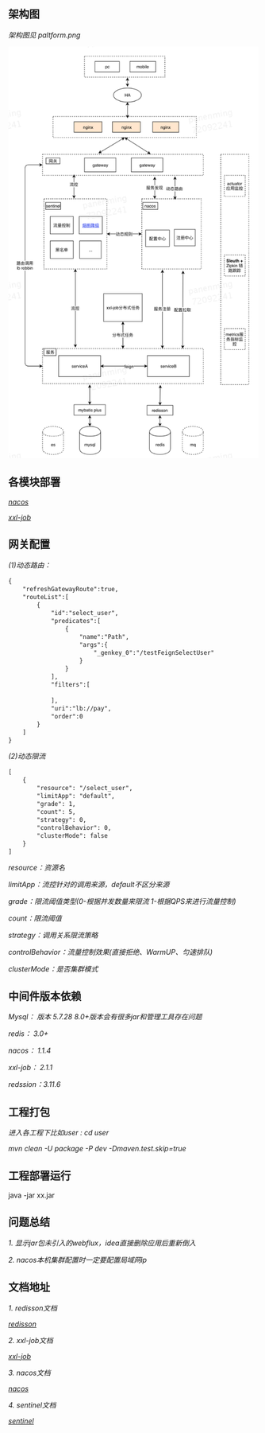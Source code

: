## 架构图
*架构图见 paltform.png*

![platform](https://github.com/panenming/springcloud-project/blob/master/platform.png "platform")
## 各模块部署
*[nacos](https://nacos.io/zh-cn/docs/deployment.html)*
 
*[xxl-job](https://www.xuxueli.com/xxl-job/#%E4%BA%8C%E3%80%81%E5%BF%AB%E9%80%9F%E5%85%A5%E9%97%A8)*

## 网关配置

*(1)动态路由：*

    {
        "refreshGatewayRoute":true,
        "routeList":[
            {
                "id":"select_user",
                "predicates":[
                    {
                        "name":"Path",
                        "args":{
                            "_genkey_0":"/testFeignSelectUser"
                        }
                    }
                ],
                "filters":[
    
                ],
                "uri":"lb://pay",
                "order":0
            }
        ]
    }

*(2)动态限流*

    [
        {
            "resource": "/select_user",
            "limitApp": "default",
            "grade": 1,
            "count": 5,
            "strategy": 0,
            "controlBehavior": 0,
            "clusterMode": false
        }
    ]

*resource：资源名*

*limitApp：流控针对的调用来源，default不区分来源*

*grade：限流阈值类型(0-根据并发数量来限流 1-根据QPS来进行流量控制)*

*count：限流阈值*

*strategy：调用关系限流策略*

*controlBehavior：流量控制效果(直接拒绝、WarmUP、匀速排队)*

*clusterMode：是否集群模式*

## 中间件版本依赖
*Mysql： 版本 5.7.28       8.0+版本会有很多jar和管理工具存在问题*

*redis： 3.0+*

*nacos： 1.1.4*

*xxl-job： 2.1.1*

*redssion：3.11.6* 

## 工程打包
*进入各工程下比如user : cd user*

*mvn clean -U package -P dev  -Dmaven.test.skip=true*

## 工程部署运行
java -jar xx.jar

## 问题总结
*1. 显示jar包未引入的webflux，idea直接删除应用后重新倒入*

*2. nacos本机集群配置时一定要配置局域网ip*

## 文档地址

*1. redisson文档*

*[redisson](https://github.com/redisson/redisson/wiki/%E7%9B%AE%E5%BD%95)*

*2. xxl-job文档*

*[xxl-job](https://www.xuxueli.com/xxl-job/#%E3%80%8A%E5%88%86%E5%B8%83%E5%BC%8F%E4%BB%BB%E5%8A%A1%E8%B0%83%E5%BA%A6%E5%B9%B3%E5%8F%B0XXL-JOB%E3%80%8B)*

*3. nacos文档*

*[nacos](https://nacos.io/zh-cn/docs/what-is-nacos.html)*

*4. sentinel文档*

*[sentinel](https://github.com/alibaba/Sentinel/wiki/%E4%BB%8B%E7%BB%8D)*